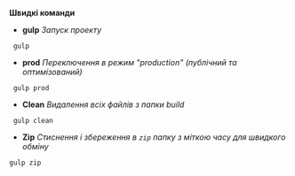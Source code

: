 **Швидкі команди**

* **gulp** _Запуск проекту_

 ```````
  gulp
  ```````

* **prod** _Переключення в режим "production" (публічний та оптимізований)_

 ```````
  gulp prod
  ```````

* **Clean** _Видалення всіх файлів з папки build_

 ```````
  gulp clean
  ```````

* **Zip** _Стиснення і збереження в `zip` папку з міткою часу для швидкого обміну_

```````
gulp zip
```````